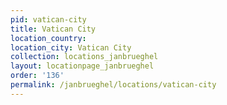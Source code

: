 ```yaml
---
pid: vatican-city
title: Vatican City
location_country:
location_city: Vatican City
collection: locations_janbrueghel
layout: locationpage_janbrueghel
order: '136'
permalink: /janbrueghel/locations/vatican-city
---
```

